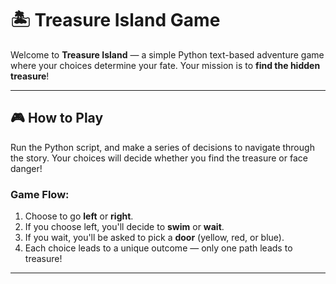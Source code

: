 # 🏝️ Treasure Island Game

Welcome to **Treasure Island** — a simple Python text-based adventure game where your choices determine your fate. Your mission is to **find the hidden treasure**!

---

## 🎮 How to Play

Run the Python script, and make a series of decisions to navigate through the story. Your choices will decide whether you find the treasure or face danger!

### Game Flow:

1. Choose to go **left** or **right**.
2. If you choose left, you'll decide to **swim** or **wait**.
3. If you wait, you'll be asked to pick a **door** (yellow, red, or blue).
4. Each choice leads to a unique outcome — only one path leads to treasure!

---
